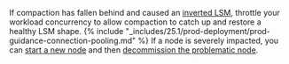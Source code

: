 If compaction has fallen behind and caused an [inverted LSM](architecture/storage-layer.html#inverted-lsms), throttle your workload concurrency to allow compaction to catch up and restore a healthy LSM shape. {% include "_includes/25.1/prod-deployment/prod-guidance-connection-pooling.md" %} If a node is severely impacted, you can [start a new node](cockroach-start.html) and then [decommission the problematic node](node-shutdown.html?filters=decommission#remove-nodes).